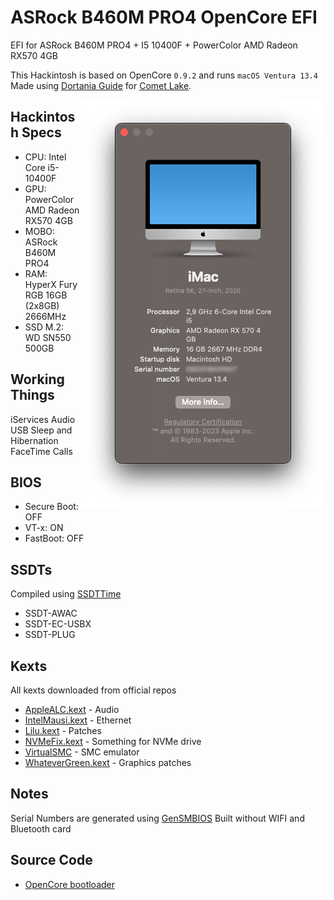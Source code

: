 # ASRock B460M PRO4 OpenCore EFI
EFI for ASRock B460M PRO4 + I5 10400F + PowerColor AMD Radeon RX570 4GB

This Hackintosh is based on OpenCore `0.9.2` and runs `macOS Ventura 13.4`
Made using [Dortania Guide](https://dortania.github.io/OpenCore-Install-Guide/) for [Comet Lake](https://dortania.github.io/OpenCore-Install-Guide/config.plist/comet-lake.html#starting-point).

<p>
    <img src="screenshot.png" align="right">
</p>

## Hackintosh Specs
* CPU: Intel Core i5-10400F
* GPU: PowerColor AMD Radeon RX570 4GB
* MOBO: ASRock B460M PRO4
* RAM: HyperX Fury RGB 16GB (2x8GB) 2666MHz
* SSD M.2: WD SN550 500GB

## Working Things
iServices
Audio
USB
Sleep and Hibernation
FaceTime Calls

## BIOS
* Secure Boot: OFF
* VT-x: ON
* FastBoot: OFF

## SSDTs

Compiled using [SSDTTime](https://github.com/corpnewt/SSDTTime)

* SSDT-AWAC
* SSDT-EC-USBX
* SSDT-PLUG

## Kexts

All kexts downloaded from official repos

* [AppleALC.kext](https://github.com/acidanthera/AppleALC) - Audio
* [IntelMausi.kext](https://github.com/acidanthera/IntelMausi) - Ethernet
* [Lilu.kext](https://github.com/acidanthera/Lilu) - Patches
* [NVMeFix.kext](https://github.com/acidanthera/NVMeFix) - Something for NVMe drive
* [VirtualSMC](https://github.com/acidanthera/VirtualSMC) - SMC emulator
* [WhateverGreen.kext](https://github.com/acidanthera/WhateverGreen) - Graphics patches

## Notes

Serial Numbers are generated using [GenSMBIOS](https://github.com/corpnewt/GenSMBIOS)
Built without WIFI and Bluetooth card

## Source Code

- [OpenCore bootloader](https://github.com/acidanthera/OpenCorePkg)
